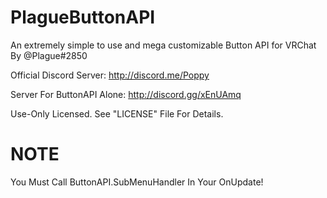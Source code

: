 # PlagueButtonAPI
An extremely simple to use and mega customizable Button API for VRChat By @Plague#2850

Official Discord Server: http://discord.me/Poppy

Server For ButtonAPI Alone: http://discord.gg/xEnUAmq

Use-Only Licensed. See "LICENSE" File For Details.

# NOTE
You Must Call ButtonAPI.SubMenuHandler In Your OnUpdate!
